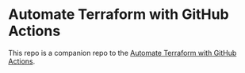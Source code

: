 # Automate Terraform with GitHub Actions

 
This repo is a companion repo to the [Automate Terraform with GitHub Actions](https://learn.hashicorp.com/tutorials/terraform/github-actions?in=terraform/automation).

